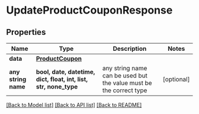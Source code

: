 # UpdateProductCouponResponse


## Properties
Name | Type | Description | Notes
------------ | ------------- | ------------- | -------------
**data** | [**ProductCoupon**](ProductCoupon.md) |  | 
**any string name** | **bool, date, datetime, dict, float, int, list, str, none_type** | any string name can be used but the value must be the correct type | [optional]

[[Back to Model list]](../README.md#documentation-for-models) [[Back to API list]](../README.md#documentation-for-api-endpoints) [[Back to README]](../README.md)


